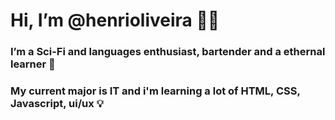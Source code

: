 # Hi, I’m @henrioliveira 👋🏽

### I’m a Sci-Fi and languages enthusiast, bartender and a ethernal learner 📖

### My current major is IT and i'm learning a lot of HTML, CSS, Javascript, ui/ux 💡

<!---
henrioliveira/henrioliveira is a ✨ special ✨ repository because its `README.md` (this file) appears on your GitHub profile.
You can click the Preview link to take a look at your changes.
--->
